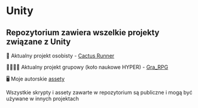 # Unity

## Repozytorium zawiera wszelkie projekty związane z Unity
🧑  Aktualny projekt osobisty - [Cactus Runner](https://github.com/Vex0on/Unity/tree/main/Cactus_Runner_2D)

👨‍👩‍👧‍👦 Aktualny projekt grupowy (koło naukowe HYPER) - [Gra_RPG](https://github.com/kropiak/hyper_project_1)

🖥️ Moje autorskie [assety](https://github.com/Vex0on/Unity/tree/main/Autorskie_assety)

Wszystkie skrypty i assety zawarte w repozytorium są publiczne i mogą być używane w innych projektach
